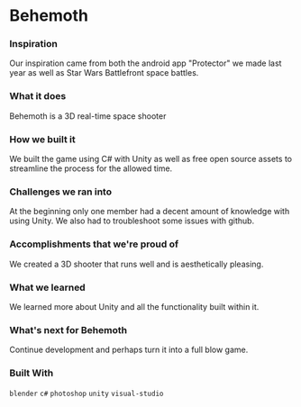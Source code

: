 # Behemoth

### Inspiration
Our inspiration came from both the android app "Protector" we made last year as well as Star Wars Battlefront space battles.

### What it does
Behemoth is a 3D real-time space shooter

### How we built it
We built the game using C# with Unity as well as free open source assets to streamline the process for the allowed time.

### Challenges we ran into
At the beginning only one member had a decent amount of knowledge with using Unity. We also had to troubleshoot some issues with github.

### Accomplishments that we're proud of
We created a 3D shooter that runs well and is aesthetically pleasing.

### What we learned
We learned more about Unity and all the functionality built within it.

### What's next for Behemoth
Continue development and perhaps turn it into a full blow game.

### Built With
`blender` `c#` `photoshop` `unity` `visual-studio`

